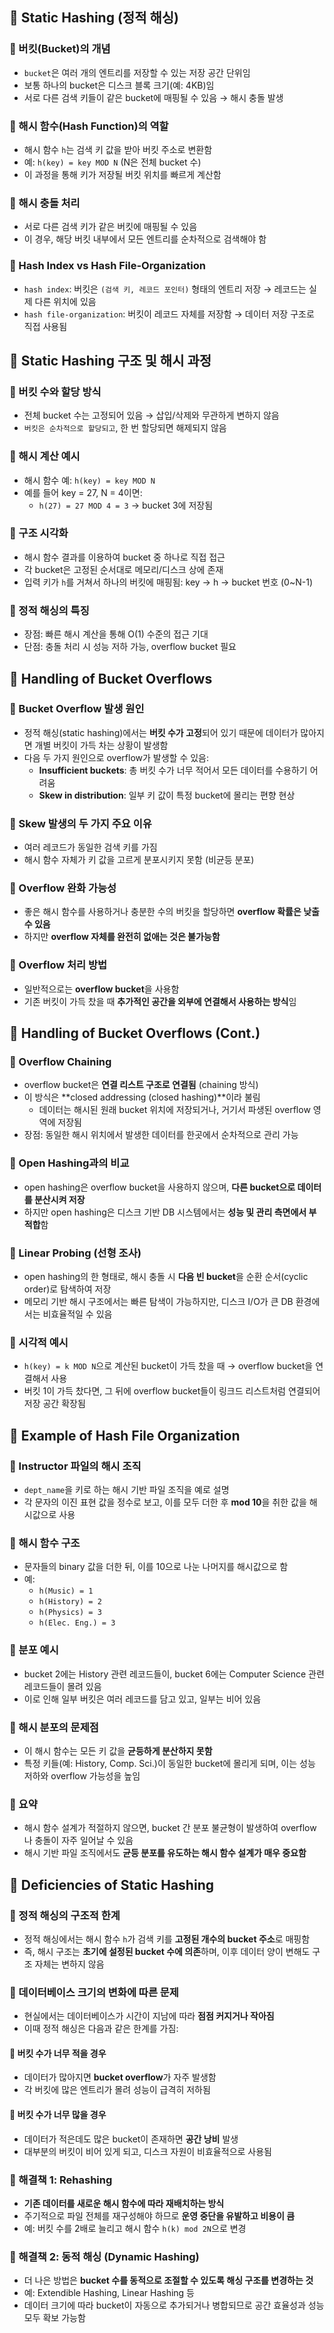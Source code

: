 ## 📌 Static Hashing (정적 해싱)

### 🔹 버킷(Bucket)의 개념
- `bucket`은 여러 개의 엔트리를 저장할 수 있는 저장 공간 단위임
- 보통 하나의 bucket은 디스크 블록 크기(예: 4KB)임
- 서로 다른 검색 키들이 같은 bucket에 매핑될 수 있음 → 해시 충돌 발생

### 🔹 해시 함수(Hash Function)의 역할
- 해시 함수 `h`는 검색 키 값을 받아 버킷 주소로 변환함
- 예: `h(key) = key MOD N` (N은 전체 bucket 수)
- 이 과정을 통해 키가 저장될 버킷 위치를 빠르게 계산함

### 🔹 해시 충돌 처리
- 서로 다른 검색 키가 같은 버킷에 매핑될 수 있음
- 이 경우, 해당 버킷 내부에서 모든 엔트리를 순차적으로 검색해야 함

### 🔹 Hash Index vs Hash File-Organization
- `hash index`: 버킷은 `(검색 키, 레코드 포인터)` 형태의 엔트리 저장 → 레코드는 실제 다른 위치에 있음
- `hash file-organization`: 버킷이 레코드 자체를 저장함 → 데이터 저장 구조로 직접 사용됨

## 📌 Static Hashing 구조 및 해시 과정

### 🔹 버킷 수와 할당 방식
- 전체 bucket 수는 고정되어 있음 → 삽입/삭제와 무관하게 변하지 않음
- `버킷은 순차적으로 할당되고`, 한 번 할당되면 해제되지 않음

### 🔹 해시 계산 예시
- 해시 함수 예: `h(key) = key MOD N`
- 예를 들어 key = 27, N = 4이면:
  - `h(27) = 27 MOD 4 = 3` → bucket 3에 저장됨

### 🔹 구조 시각화
- 해시 함수 결과를 이용하여 bucket 중 하나로 직접 접근
- 각 bucket은 고정된 순서대로 메모리/디스크 상에 존재
- 입력 키가 `h`를 거쳐서 하나의 버킷에 매핑됨:
key → h → bucket 번호 (0~N-1)

### 🔹 정적 해싱의 특징
- 장점: 빠른 해시 계산을 통해 O(1) 수준의 접근 기대
- 단점: 충돌 처리 시 성능 저하 가능, overflow bucket 필요


## 📌 Handling of Bucket Overflows

### 🔹 Bucket Overflow 발생 원인
- 정적 해싱(static hashing)에서는 **버킷 수가 고정**되어 있기 때문에 데이터가 많아지면 개별 버킷이 가득 차는 상황이 발생함
- 다음 두 가지 원인으로 overflow가 발생할 수 있음:
  - **Insufficient buckets**: 총 버킷 수가 너무 적어서 모든 데이터를 수용하기 어려움
  - **Skew in distribution**: 일부 키 값이 특정 bucket에 몰리는 편향 현상

### 🔹 Skew 발생의 두 가지 주요 이유
- 여러 레코드가 동일한 검색 키를 가짐
- 해시 함수 자체가 키 값을 고르게 분포시키지 못함 (비균등 분포)

### 🔹 Overflow 완화 가능성
- 좋은 해시 함수를 사용하거나 충분한 수의 버킷을 할당하면 **overflow 확률은 낮출 수 있음**
- 하지만 **overflow 자체를 완전히 없애는 것은 불가능함**

### 🔹 Overflow 처리 방법
- 일반적으로는 **overflow bucket**을 사용함
- 기존 버킷이 가득 찼을 때 **추가적인 공간을 외부에 연결해서 사용하는 방식**임

## 📌 Handling of Bucket Overflows (Cont.)

### 🔹 Overflow Chaining
- overflow bucket은 **연결 리스트 구조로 연결됨** (chaining 방식)
- 이 방식은 **closed addressing (closed hashing)**이라 불림
  - 데이터는 해시된 원래 bucket 위치에 저장되거나, 거기서 파생된 overflow 영역에 저장됨
- 장점: 동일한 해시 위치에서 발생한 데이터를 한곳에서 순차적으로 관리 가능

### 🔹 Open Hashing과의 비교
- open hashing은 overflow bucket을 사용하지 않으며, **다른 bucket으로 데이터를 분산시켜 저장**
- 하지만 open hashing은 디스크 기반 DB 시스템에서는 **성능 및 관리 측면에서 부적합**함

### 🔹 Linear Probing (선형 조사)
- open hashing의 한 형태로, 해시 충돌 시 **다음 빈 bucket**을 순환 순서(cyclic order)로 탐색하여 저장
- 메모리 기반 해시 구조에서는 빠른 탐색이 가능하지만, 디스크 I/O가 큰 DB 환경에서는 비효율적일 수 있음

### 🔹 시각적 예시
- `h(key) = k MOD N`으로 계산된 bucket이 가득 찼을 때 → overflow bucket을 연결해서 사용
- 버킷 1이 가득 찼다면, 그 뒤에 overflow bucket들이 링크드 리스트처럼 연결되어 저장 공간 확장됨

## 📌 Example of Hash File Organization

### 🔹 Instructor 파일의 해시 조직
- `dept_name`을 키로 하는 해시 기반 파일 조직을 예로 설명
- 각 문자의 이진 표현 값을 정수로 보고, 이를 모두 더한 후 **mod 10**을 취한 값을 해시값으로 사용

### 🔹 해시 함수 구조
- 문자들의 binary 값을 더한 뒤, 이를 10으로 나눈 나머지를 해시값으로 함
- 예:
  - `h(Music) = 1`
  - `h(History) = 2`
  - `h(Physics) = 3`
  - `h(Elec. Eng.) = 3`

### 🔹 분포 예시
- bucket 2에는 History 관련 레코드들이, bucket 6에는 Computer Science 관련 레코드들이 몰려 있음
- 이로 인해 일부 버킷은 여러 레코드를 담고 있고, 일부는 비어 있음

### 🔹 해시 분포의 문제점
- 이 해시 함수는 모든 키 값을 **균등하게 분산하지 못함**
- 특정 키들(예: History, Comp. Sci.)이 동일한 bucket에 몰리게 되며, 이는 성능 저하와 overflow 가능성을 높임

### 🔹 요약
- 해시 함수 설계가 적절하지 않으면, bucket 간 분포 불균형이 발생하여 overflow나 충돌이 자주 일어날 수 있음
- 해시 기반 파일 조직에서도 **균등 분포를 유도하는 해시 함수 설계가 매우 중요함**

## 📌 Deficiencies of Static Hashing

### 🔹 정적 해싱의 구조적 한계
- 정적 해싱에서는 해시 함수 `h`가 검색 키를 **고정된 개수의 bucket 주소**로 매핑함
- 즉, 해시 구조는 **초기에 설정된 bucket 수에 의존**하며, 이후 데이터 양이 변해도 구조 자체는 변하지 않음

### 🔹 데이터베이스 크기의 변화에 따른 문제
- 현실에서는 데이터베이스가 시간이 지남에 따라 **점점 커지거나 작아짐**
- 이때 정적 해싱은 다음과 같은 한계를 가짐:

#### 🔸 버킷 수가 너무 적을 경우
- 데이터가 많아지면 **bucket overflow**가 자주 발생함
- 각 버킷에 많은 엔트리가 몰려 성능이 급격히 저하됨

#### 🔸 버킷 수가 너무 많을 경우
- 데이터가 적은데도 많은 bucket이 존재하면 **공간 낭비** 발생
- 대부분의 버킷이 비어 있게 되고, 디스크 자원이 비효율적으로 사용됨

### 🔹 해결책 1: Rehashing
- **기존 데이터를 새로운 해시 함수에 따라 재배치하는 방식**
- 주기적으로 파일 전체를 재구성해야 하므로 **운영 중단을 유발하고 비용이 큼**
- 예: 버킷 수를 2배로 늘리고 해시 함수 `h(k) mod 2N`으로 변경

### 🔹 해결책 2: 동적 해싱 (Dynamic Hashing)
- 더 나은 방법은 **bucket 수를 동적으로 조절할 수 있도록 해싱 구조를 변경하는 것**
- 예: Extendible Hashing, Linear Hashing 등
- 데이터 크기에 따라 bucket이 자동으로 추가되거나 병합되므로 공간 효율성과 성능 모두 확보 가능함
